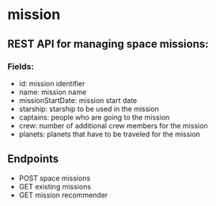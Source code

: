 # mission
## REST API for managing space missions:
### Fields:
 - id: mission identifier
 - name: mission name
 - missionStartDate: mission start date
 - starship: starship to be used in the mission
 - captains: people who are going to the mission
 - crew: number of additional crew members for the mission
 - planets: planets that have to be traveled for the mission

## Endpoints
 - POST space missions
 - GET existing missions
 - GET mission recommender